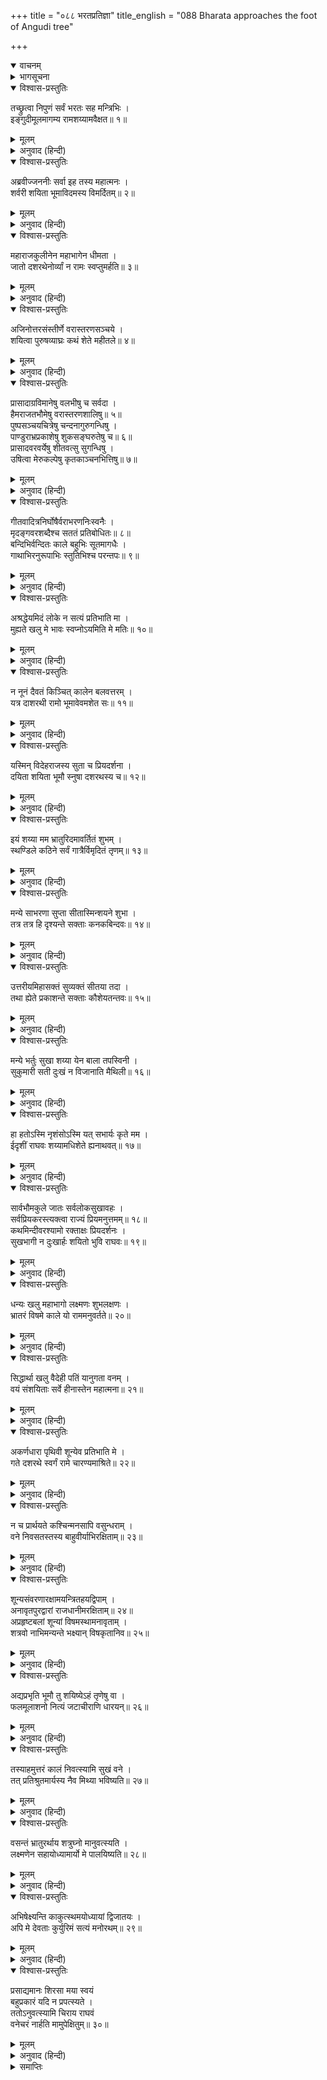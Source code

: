 +++
title = "०८८ भरतप्रतिज्ञा"
title_english = "088 Bharata approaches the foot of Angudi tree"

+++
<details open><summary>वाचनम्</summary>
<div caption="श्रीराम-हरिसीताराममूर्ति-घनपाठिभ्यां वचनम्" class="audioEmbed" src="https://archive.org/download/Ramayana-recitation-Sriram-harisItArAmamUrti-Ghanapaati-v2/Kanda_2/Kanda_2_AYK-088-Bharatha_Prathignaa.mp3"></div>
</details>

<details><summary>भागसूचना</summary>

88. श्रीरामकी कुश-शय्या देखकर भरतका शोकपूर्ण उद्‍गार तथा स्वयं भी वल्कल और जटाधारण करके वनमें रहनेका विचार प्रकट करना
</details>

<details open><summary>विश्वास-प्रस्तुतिः</summary>

तच्छ्रुत्वा निपुणं सर्वं भरतः सह मन्त्रिभिः ।  
इङ्गुदीमूलमागम्य रामशय्यामवैक्षत॥ १॥
</details>

<details><summary>मूलम्</summary>

तच्छ्रुत्वा निपुणं सर्वं भरतः सह मन्त्रिभिः ।  
इङ्गुदीमूलमागम्य रामशय्यामवैक्षत॥ १॥
</details>

<details><summary>अनुवाद (हिन्दी)</summary>

निषादराजकी सारी बातें ध्यानसे सुनकर मन्त्रियोंसहित भरतने इंगुदी-वृक्षकी जड़के पास आकर श्रीरामचन्द्रजीकी शय्याका निरीक्षण किया॥ १॥
</details>

<details open><summary>विश्वास-प्रस्तुतिः</summary>

अब्रवीज्जननीः सर्वा इह तस्य महात्मनः ।  
शर्वरी शयिता भूमाविदमस्य विमर्दितम्॥ २॥
</details>

<details><summary>मूलम्</summary>

अब्रवीज्जननीः सर्वा इह तस्य महात्मनः ।  
शर्वरी शयिता भूमाविदमस्य विमर्दितम्॥ २॥
</details>

<details><summary>अनुवाद (हिन्दी)</summary>

फिर उन्होंने समस्त माताओंसे कहा—‘यहीं महात्मा श्रीरामने भूमिपर शयन करके रात्रि व्यतीत की थी । यही वह कुशसमूह है, जो उनके अङ्गोंसे विमर्दित हुआ था॥
</details>

<details open><summary>विश्वास-प्रस्तुतिः</summary>

महाराजकुलीनेन महाभागेन धीमता ।  
जातो दशरथेनोर्व्यां न रामः स्वप्तुमर्हति॥ ३॥
</details>

<details><summary>मूलम्</summary>

महाराजकुलीनेन महाभागेन धीमता ।  
जातो दशरथेनोर्व्यां न रामः स्वप्तुमर्हति॥ ३॥
</details>

<details><summary>अनुवाद (हिन्दी)</summary>

‘महाराजोंके कुलमें उत्पन्न हुए परम बुद्धिमान् महाभाग राजा दशरथने जिन्हें जन्म दिया है, वे श्रीराम इस तरह भूमिपर शयन करनेके योग्य नहीं हैं॥ ३॥
</details>

<details open><summary>विश्वास-प्रस्तुतिः</summary>

अजिनोत्तरसंस्तीर्णे वरास्तरणसञ्चये ।  
शयित्वा पुरुषव्याघ्रः कथं शेते महीतले॥ ४॥
</details>

<details><summary>मूलम्</summary>

अजिनोत्तरसंस्तीर्णे वरास्तरणसञ्चये ।  
शयित्वा पुरुषव्याघ्रः कथं शेते महीतले॥ ४॥
</details>

<details><summary>अनुवाद (हिन्दी)</summary>

‘जो पुरुषसिंह श्रीराम मुलायम मृगचर्मकी विशेष चादरसे ढके हुए तथा अच्छे-अच्छे बिछौनोंके समूहसे सजे हुए पलंगपर सदा सोते आये हैं, वे इस समय पृथ्वीपर कैसे शयन करते होंगे?॥ ४॥
</details>

<details open><summary>विश्वास-प्रस्तुतिः</summary>

प्रासादाग्रविमानेषु वलभीषु च सर्वदा ।  
हैमराजतभौमेषु वरास्तरणशालिषु॥ ५॥  
पुष्पसञ्चयचित्रेषु चन्दनागुरुगन्धिषु ।  
पाण्डुराभ्रप्रकाशेषु शुकसङ्घरुतेषु च॥ ६॥  
प्रासादवरवर्येषु शीतवत्सु सुगन्धिषु ।  
उषित्वा मेरुकल्पेषु कृतकाञ्चनभित्तिषु॥ ७॥
</details>

<details><summary>मूलम्</summary>

प्रासादाग्रविमानेषु वलभीषु च सर्वदा ।  
हैमराजतभौमेषु वरास्तरणशालिषु॥ ५॥  
पुष्पसञ्चयचित्रेषु चन्दनागुरुगन्धिषु ।  
पाण्डुराभ्रप्रकाशेषु शुकसङ्घरुतेषु च॥ ६॥  
प्रासादवरवर्येषु शीतवत्सु सुगन्धिषु ।  
उषित्वा मेरुकल्पेषु कृतकाञ्चनभित्तिषु॥ ७॥
</details>

<details><summary>अनुवाद (हिन्दी)</summary>

‘जो सदा विमानाकार प्रासादोंके श्रेष्ठ भवनों और अट्टालिकाओंमें सोते आये हैं तथा जिनकी फर्श सोने और चाँदीकी बनी हुई है, जो अच्छे बिछौनोंसे सुशोभित हैं, पुष्पराशिसे विभूषित होनेके कारण जिनकी विचित्र शोभा होती है, जिनमें चन्दन और अगुरुकी सुगन्ध फैली रहती है, जो श्वेत बादलोंके समान उज्ज्वल कान्ति धारण करते हैं, जिनमें शुकसमूहोंका कलरव होता रहता है, जो शीतल हैं एवं कपूर आदिकी सुगन्धसे व्याप्त होते हैं, जिनकी दीवारोंपर सुवर्णका काम किया गया है तथा जो ऊँचाईमें मेरु पर्वतके समान जान पड़ते हैं, ऐसे सर्वोत्तम राजमहलोंमें जो निवास कर चुके हैं, वे श्रीराम वनमें पृथ्वीपर कैसे सोते होंगे?॥ ५—७॥
</details>

<details open><summary>विश्वास-प्रस्तुतिः</summary>

गीतवादित्रनिर्घोषैर्वराभरणनिःस्वनैः ।  
मृदङ्गवरशब्दैश्च सततं प्रतिबोधितः॥ ८॥  
बन्दिभिर्वन्दितः काले बहुभिः सूतमागधैः ।  
गाथाभिरनुरूपाभिः स्तुतिभिश्च परन्तपः॥ ९॥
</details>

<details><summary>मूलम्</summary>

गीतवादित्रनिर्घोषैर्वराभरणनिःस्वनैः ।  
मृदङ्गवरशब्दैश्च सततं प्रतिबोधितः॥ ८॥  
बन्दिभिर्वन्दितः काले बहुभिः सूतमागधैः ।  
गाथाभिरनुरूपाभिः स्तुतिभिश्च परन्तपः॥ ९॥
</details>

<details><summary>अनुवाद (हिन्दी)</summary>

‘जो गीतों और वाद्योंकी ध्वनियोंसे, श्रेष्ठ आभूषणोंकी झनकारोंसे तथा मृदङ्गोंके उत्तम शब्दोंसे सदा जगाये जाते थे, बहुत-से वन्दीगण समय-समयपर जिनकी वन्दना करते थे, सूत और मागध अनुरूप गाथाओं और स्तुतियोंसे जिनको जगाते थे, वे शत्रुसंतापी श्रीराम अब भूमिपर कैसे शयन करते होंगे?॥ ८-९॥
</details>

<details open><summary>विश्वास-प्रस्तुतिः</summary>

अश्रद्धेयमिदं लोके न सत्यं प्रतिभाति मा ।  
मुह्यते खलु मे भावः स्वप्नोऽयमिति मे मतिः॥ १०॥
</details>

<details><summary>मूलम्</summary>

अश्रद्धेयमिदं लोके न सत्यं प्रतिभाति मा ।  
मुह्यते खलु मे भावः स्वप्नोऽयमिति मे मतिः॥ १०॥
</details>

<details><summary>अनुवाद (हिन्दी)</summary>

‘यह बात जगत् में विश्वासके योग्य नहीं है । मुझे यह सत्य नहीं प्रतीत होती । मेरा अन्तःकरण अवश्य ही मोहित हो रहा है । मुझे तो ऐसा मालूम होता है कि यह कोई स्वप्न है॥ १०॥
</details>

<details open><summary>विश्वास-प्रस्तुतिः</summary>

न नूनं दैवतं किञ्चित् कालेन बलवत्तरम् ।  
यत्र दाशरथी रामो भूमावेवमशेत सः॥ ११॥
</details>

<details><summary>मूलम्</summary>

न नूनं दैवतं किञ्चित् कालेन बलवत्तरम् ।  
यत्र दाशरथी रामो भूमावेवमशेत सः॥ ११॥
</details>

<details><summary>अनुवाद (हिन्दी)</summary>

‘निश्चय ही कालके समान प्रबल कोई दूसरा देवता नहीं है, जिसके प्रभावसे दशरथनन्दन श्रीरामको भी इस प्रकार भूमिपर सोना पड़ा॥ ११॥
</details>

<details open><summary>विश्वास-प्रस्तुतिः</summary>

यस्मिन् विदेहराजस्य सुता च प्रियदर्शना ।  
दयिता शयिता भूमौ स्नुषा दशरथस्य च॥ १२॥
</details>

<details><summary>मूलम्</summary>

यस्मिन् विदेहराजस्य सुता च प्रियदर्शना ।  
दयिता शयिता भूमौ स्नुषा दशरथस्य च॥ १२॥
</details>

<details><summary>अनुवाद (हिन्दी)</summary>

‘उस कालके ही प्रभावसे विदेहराजकी परम सुन्दरी पुत्री और महाराज दशरथकी प्यारी पुत्रवधू सीता भी पृथ्वीपर शयन करती हैं॥ १२॥
</details>

<details open><summary>विश्वास-प्रस्तुतिः</summary>

इयं शय्या मम भ्रातुरिदमावर्तितं शुभम् ।  
स्थण्डिले कठिने सर्वं गात्रैर्विमृदितं तृणम्॥ १३॥
</details>

<details><summary>मूलम्</summary>

इयं शय्या मम भ्रातुरिदमावर्तितं शुभम् ।  
स्थण्डिले कठिने सर्वं गात्रैर्विमृदितं तृणम्॥ १३॥
</details>

<details><summary>अनुवाद (हिन्दी)</summary>

‘यही मेरे बड़े भाईकी शय्या है । यहीं उन्होंने करवटें बदली थीं । इस कठोर वेदीपर उनका शुभ शयन हुआ था, जहाँ उनके अङ्गोंसे कुचला गया सारा तृण अभीतक पड़ा है॥ १३॥
</details>

<details open><summary>विश्वास-प्रस्तुतिः</summary>

मन्ये साभरणा सुप्ता सीतास्मिन्शयने शुभा ।  
तत्र तत्र हि दृश्यन्ते सक्ताः कनकबिन्दवः॥ १४॥
</details>

<details><summary>मूलम्</summary>

मन्ये साभरणा सुप्ता सीतास्मिन्शयने शुभा ।  
तत्र तत्र हि दृश्यन्ते सक्ताः कनकबिन्दवः॥ १४॥
</details>

<details><summary>अनुवाद (हिन्दी)</summary>

‘जान पड़ता है, शुभलक्षणा सीता शय्यापर आभूषण पहने ही सोयी थीं; क्योंकि यहाँ यत्र-तत्र सुवर्णके कण सटे दिखायी देते हैं॥ १४॥
</details>

<details open><summary>विश्वास-प्रस्तुतिः</summary>

उत्तरीयमिहासक्तं सुव्यक्तं सीतया तदा ।  
तथा ह्येते प्रकाशन्ते सक्ताः कौशेयतन्तवः॥ १५॥
</details>

<details><summary>मूलम्</summary>

उत्तरीयमिहासक्तं सुव्यक्तं सीतया तदा ।  
तथा ह्येते प्रकाशन्ते सक्ताः कौशेयतन्तवः॥ १५॥
</details>

<details><summary>अनुवाद (हिन्दी)</summary>

‘यहाँ उस समय सीताकी चादर उलझ गयी थी, यह साफ दिखायी दे रहा है; क्योंकि यहाँ सटे हुए ये रेशमके तागे चमक रहे हैं॥ १५॥
</details>

<details open><summary>विश्वास-प्रस्तुतिः</summary>

मन्ये भर्तुः सुखा शय्या येन बाला तपस्विनी ।  
सुकुमारी सती दुःखं न विजानाति मैथिली॥ १६॥
</details>

<details><summary>मूलम्</summary>

मन्ये भर्तुः सुखा शय्या येन बाला तपस्विनी ।  
सुकुमारी सती दुःखं न विजानाति मैथिली॥ १६॥
</details>

<details><summary>अनुवाद (हिन्दी)</summary>

‘मैं समझता हूँ कि पतिकी शय्या कोमल हो या कठोर, साध्वी स्त्रियोंके लिये वही सुखदायिनी होती है, तभी तो वह तपस्विनी एवं सुकुमारी बाला सती-साध्वी मिथिलेशकुमारी सीता यहाँ दुःखका अनुभव नहीं कर रही हैं॥ १६॥
</details>

<details open><summary>विश्वास-प्रस्तुतिः</summary>

हा हतोऽस्मि नृशंसोऽस्मि यत् सभार्यः कृते मम ।  
ईदृशीं राघवः शय्यामधिशेते ह्यनाथवत्॥ १७॥
</details>

<details><summary>मूलम्</summary>

हा हतोऽस्मि नृशंसोऽस्मि यत् सभार्यः कृते मम ।  
ईदृशीं राघवः शय्यामधिशेते ह्यनाथवत्॥ १७॥
</details>

<details><summary>अनुवाद (हिन्दी)</summary>

‘हाय! मैं मर गया—मेरा जीवन व्यर्थ है । मैं बड़ा क्रूर हूँ, जिसके कारण सीतासहित श्रीरामको अनाथकी भाँति ऐसी शय्यापर सोना पड़ता है॥ १७॥
</details>

<details open><summary>विश्वास-प्रस्तुतिः</summary>

सार्वभौमकुले जातः सर्वलोकसुखावहः ।  
सर्वप्रियकरस्त्यक्त्वा राज्यं प्रियमनुत्तमम्॥ १८॥  
कथमिन्दीवरश्यामो रक्ताक्षः प्रियदर्शनः ।  
सुखभागी न दुःखार्हः शयितो भुवि राघवः॥ १९॥
</details>

<details><summary>मूलम्</summary>

सार्वभौमकुले जातः सर्वलोकसुखावहः ।  
सर्वप्रियकरस्त्यक्त्वा राज्यं प्रियमनुत्तमम्॥ १८॥  
कथमिन्दीवरश्यामो रक्ताक्षः प्रियदर्शनः ।  
सुखभागी न दुःखार्हः शयितो भुवि राघवः॥ १९॥
</details>

<details><summary>अनुवाद (हिन्दी)</summary>

‘जो चक्रवर्ती सम्राट्के कुलमें उत्पन्न हुए हैं, समस्त लोकोंको सुख देनेवाले हैं तथा सबका प्रिय करनेमें तत्पर रहते हैं, जिनका शरीर नीले कमलके समान श्याम, आँखें लाल और दर्शन सबको प्रिय लगनेवाला है तथा जो सुख भोगनेके ही योग्य हैं, दुःख भोगनेके कदापि योग्य नहीं हैं, वे ही श्रीरघुनाथजी परम उत्तम प्रिय राज्यका परित्याग करके इस समय पृथ्वीपर शयन करते हैं॥ १८-१९॥
</details>

<details open><summary>विश्वास-प्रस्तुतिः</summary>

धन्यः खलु महाभागो लक्ष्मणः शुभलक्षणः ।  
भ्रातरं विषमे काले यो राममनुवर्तते॥ २०॥
</details>

<details><summary>मूलम्</summary>

धन्यः खलु महाभागो लक्ष्मणः शुभलक्षणः ।  
भ्रातरं विषमे काले यो राममनुवर्तते॥ २०॥
</details>

<details><summary>अनुवाद (हिन्दी)</summary>

‘उत्तम लक्षणोंवाले लक्ष्मण ही धन्य एवं बड़भागी हैं, जो संकटके समय बड़े भाई श्रीरामके साथ रहकर उनकी सेवा करते हैं॥ २०॥
</details>

<details open><summary>विश्वास-प्रस्तुतिः</summary>

सिद्धार्था खलु वैदेही पतिं यानुगता वनम् ।  
वयं संशयिताः सर्वे हीनास्तेन महात्मना॥ २१॥
</details>

<details><summary>मूलम्</summary>

सिद्धार्था खलु वैदेही पतिं यानुगता वनम् ।  
वयं संशयिताः सर्वे हीनास्तेन महात्मना॥ २१॥
</details>

<details><summary>अनुवाद (हिन्दी)</summary>

‘निश्चय ही विदेहनन्दिनी सीता भी कृतार्थ हो गयीं, जिन्होंने पतिके साथ वनका अनुसरण किया है । हम सब लोग उन महात्मा श्रीरामसे बिछुड़कर संशयमें पड़ गये हैं (हमें यह संदेह होने लगा है कि श्रीराम हमारी सेवा स्वीकार करेंगे या नहीं)॥ २१॥
</details>

<details open><summary>विश्वास-प्रस्तुतिः</summary>

अकर्णधारा पृथिवी शून्येव प्रतिभाति मे ।  
गते दशरथे स्वर्गं रामे चारण्यमाश्रिते॥ २२॥
</details>

<details><summary>मूलम्</summary>

अकर्णधारा पृथिवी शून्येव प्रतिभाति मे ।  
गते दशरथे स्वर्गं रामे चारण्यमाश्रिते॥ २२॥
</details>

<details><summary>अनुवाद (हिन्दी)</summary>

‘महाराज दशरथ स्वर्गलोकको गये और श्रीराम वनवासी हो गये, ऐसी दशामें यह पृथ्वी बिना नाविककी नौकाके समान मुझे सूनी-सी प्रतीत हो रही है॥ २२॥
</details>

<details open><summary>विश्वास-प्रस्तुतिः</summary>

न च प्रार्थयते कश्चिन्मनसापि वसुन्धराम् ।  
वने निवसतस्तस्य बाहुवीर्याभिरक्षिताम्॥ २३॥
</details>

<details><summary>मूलम्</summary>

न च प्रार्थयते कश्चिन्मनसापि वसुन्धराम् ।  
वने निवसतस्तस्य बाहुवीर्याभिरक्षिताम्॥ २३॥
</details>

<details><summary>अनुवाद (हिन्दी)</summary>

‘वनमें निवास करनेपर भी उन्हीं श्रीरामके बाहुबलसे सुरक्षित हुई इस वसुन्धराको कोई शत्रु मनसे भी नहीं लेना चाहता है॥ २३॥
</details>

<details open><summary>विश्वास-प्रस्तुतिः</summary>

शून्यसंवरणारक्षामयन्त्रितहयद्विपाम् ।  
अनावृतपुरद्वारां राजधानीमरक्षिताम्॥ २४॥  
अप्रहृष्टबलां शून्यां विषमस्थामनावृताम् ।  
शत्रवो नाभिमन्यन्ते भक्ष्यान् विषकृतानिव॥ २५॥
</details>

<details><summary>मूलम्</summary>

शून्यसंवरणारक्षामयन्त्रितहयद्विपाम् ।  
अनावृतपुरद्वारां राजधानीमरक्षिताम्॥ २४॥  
अप्रहृष्टबलां शून्यां विषमस्थामनावृताम् ।  
शत्रवो नाभिमन्यन्ते भक्ष्यान् विषकृतानिव॥ २५॥
</details>

<details><summary>अनुवाद (हिन्दी)</summary>

‘इस समय अयोध्याकी चहारदीवारीकी सब ओरसे रक्षाका कोई प्रबन्ध नहीं है, हाथी और घोड़े बँधे नहीं रहते हैं—खुले विचरते हैं, नगरद्वारका फाटक खुला ही रहता है, सारी राजधानी अरक्षित है, सेनामें हर्ष और उत्साहका अभाव है, समस्त नगरी रक्षकोंसे सूनी-सी जान पड़ती है, सङ्कटमें पड़ी हुई है, रक्षकोंके अभावसे आवरणरहित हो गयी है, तो भी शत्रु विषमिश्रित भोजनकी भाँति इसे ग्रहण करनेकी इच्छा नहीं करते हैं । श्रीरामके बाहुबलसे ही इसकी रक्षा हो रही है॥ २४-२५॥
</details>

<details open><summary>विश्वास-प्रस्तुतिः</summary>

अद्यप्रभृति भूमौ तु शयिष्येऽहं तृणेषु वा ।  
फलमूलाशनो नित्यं जटाचीराणि धारयन्॥ २६॥
</details>

<details><summary>मूलम्</summary>

अद्यप्रभृति भूमौ तु शयिष्येऽहं तृणेषु वा ।  
फलमूलाशनो नित्यं जटाचीराणि धारयन्॥ २६॥
</details>

<details><summary>अनुवाद (हिन्दी)</summary>

‘आजसे मैं भी पृथ्वीपर अथवा तिनकोंपर ही सोऊँगा, फल-मूलका ही भोजन करूँगा और सदा वल्कल वस्त्र तथा जटा धारण किये रहूँगा॥ २६॥
</details>

<details open><summary>विश्वास-प्रस्तुतिः</summary>

तस्याहमुत्तरं कालं निवत्स्यामि सुखं वने ।  
तत् प्रतिश्रुतमार्यस्य नैव मिथ्या भविष्यति॥ २७॥
</details>

<details><summary>मूलम्</summary>

तस्याहमुत्तरं कालं निवत्स्यामि सुखं वने ।  
तत् प्रतिश्रुतमार्यस्य नैव मिथ्या भविष्यति॥ २७॥
</details>

<details><summary>अनुवाद (हिन्दी)</summary>

‘वनवासके जितने दिन बाकी हैं, उतने दिनोंतक मैं ही वहाँ सुखपूर्वक निवास करूँगा, ऐसा होनेसे आर्य श्रीरामकी की हुई प्रतिज्ञा झूठी नहीं होगी॥ २७॥
</details>

<details open><summary>विश्वास-प्रस्तुतिः</summary>

वसन्तं भ्रातुरर्थाय शत्रुघ्नो मानुवत्स्यति ।  
लक्ष्मणेन सहायोध्यामार्यो मे पालयिष्यति॥ २८॥
</details>

<details><summary>मूलम्</summary>

वसन्तं भ्रातुरर्थाय शत्रुघ्नो मानुवत्स्यति ।  
लक्ष्मणेन सहायोध्यामार्यो मे पालयिष्यति॥ २८॥
</details>

<details><summary>अनुवाद (हिन्दी)</summary>

‘भाईके लिये वनमें निवास करते समय शत्रुघ्न मेरे साथ रहेंगे और मेरे बड़े भाई श्रीराम लक्ष्मणको साथ लेकर अयोध्याका पालन करेंगे॥ २८॥
</details>

<details open><summary>विश्वास-प्रस्तुतिः</summary>

अभिषेक्ष्यन्ति काकुत्स्थमयोध्यायां द्विजातयः ।  
अपि मे देवताः कुर्युरिमं सत्यं मनोरथम्॥ २९॥
</details>

<details><summary>मूलम्</summary>

अभिषेक्ष्यन्ति काकुत्स्थमयोध्यायां द्विजातयः ।  
अपि मे देवताः कुर्युरिमं सत्यं मनोरथम्॥ २९॥
</details>

<details><summary>अनुवाद (हिन्दी)</summary>

‘अयोध्यामें ब्राह्मणलोग ककुत्स्थकुलभूषण श्रीरामका अभिषेक करेंगे । क्या देवता मेरे इस मनोरथको सत्य (सफल) करेंगे?॥ २९॥
</details>

<details open><summary>विश्वास-प्रस्तुतिः</summary>

प्रसाद्यमानः शिरसा मया स्वयं  
बहुप्रकारं यदि न प्रपत्स्यते ।  
ततोऽनुवत्स्यामि चिराय राघवं  
वनेचरं नार्हति मामुपेक्षितुम्॥ ३०॥
</details>

<details><summary>मूलम्</summary>

प्रसाद्यमानः शिरसा मया स्वयं  
बहुप्रकारं यदि न प्रपत्स्यते ।  
ततोऽनुवत्स्यामि चिराय राघवं  
वनेचरं नार्हति मामुपेक्षितुम्॥ ३०॥
</details>

<details><summary>अनुवाद (हिन्दी)</summary>

‘मैं उनके चरणोंपर मस्तक रखकर उन्हें मनानेकी चेष्टा करूँगा । यदि मेरे बहुत कहनेपर भी वे लौटनेको राजी न होंगे तो उन वनवासी श्रीरामके साथ मैं भी दीर्घकालतक वहीं निवास करूँगा । वे मेरी उपेक्षा नहीं करेंगे’॥ ३०॥
</details>

<details><summary>समाप्तिः</summary>

इत्यार्षे श्रीमद्रामायणे वाल्मीकीये आदिकाव्येऽयोध्याकाण्डेऽष्टाशीतितमः सर्गः॥ ८८॥  
इस प्रकार श्रीवाल्मीकिनिर्मित आर्षरामायण आदिकाव्यके अयोध्याकाण्डमें अट्ठासीवाँ सर्ग पूरा हुआ॥ ८८॥
</details>

